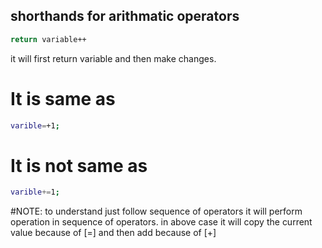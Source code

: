 ## shorthands for arithmatic operators

```sh
return variable++
```
it will first return variable and then make changes.
# It is  same as
```sh
varible=+1;
```

# It is not same as
```sh
varible+=1;   
```
#NOTE: to understand just follow sequence of operators
it will perform operation in sequence of operators.
in above case it will copy the current value because of [=]
and then add because of [+]


